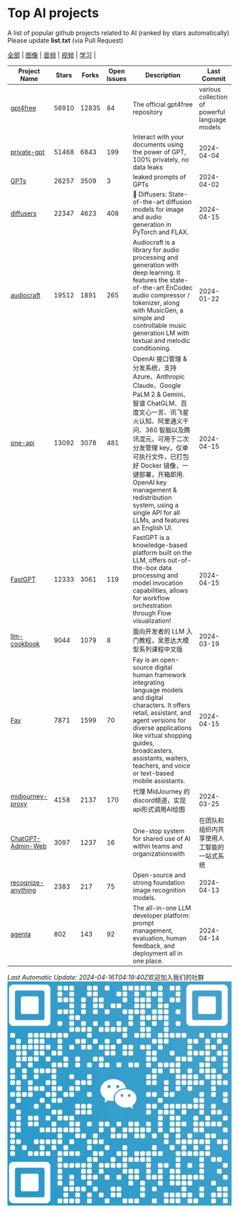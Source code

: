 # Top AI projects
A list of popular github projects related to AI (ranked by stars automatically)
Please update **list.txt** (via Pull Request)

<a href="./README.md">全部</a> |   <a href="./READMEpicture.md">图像</a> |   <a href="./READMEaudio.md">音频</a> | <a href="./READMEvideo.md">视频</a> | <a href="./READMElearn.md">学习</a> | 

| Project Name | Stars | Forks | Open Issues | Description | Last Commit |
| ------------ | ----- | ----- | ----------- | ----------- | ----------- |
| [gpt4free](https://github.com/xtekky/gpt4free) | 56910 | 12835 | 84 | The official gpt4free repository | various collection of powerful language models | 2024-04-15 |
| [private-gpt](https://github.com/zylon-ai/private-gpt) | 51468 | 6843 | 199 | Interact with your documents using the power of GPT, 100% privately, no data leaks | 2024-04-04 |
| [GPTs](https://github.com/linexjlin/GPTs) | 26257 | 3509 | 3 | leaked prompts of GPTs | 2024-04-02 |
| [diffusers](https://github.com/huggingface/diffusers) | 22347 | 4623 | 408 | 🤗 Diffusers: State-of-the-art diffusion models for image and audio generation in PyTorch and FLAX. | 2024-04-15 |
| [audiocraft](https://github.com/facebookresearch/audiocraft) | 19512 | 1891 | 265 | Audiocraft is a library for audio processing and generation with deep learning. It features the state-of-the-art EnCodec audio compressor / tokenizer, along with MusicGen, a simple and controllable music generation LM with textual and melodic conditioning. | 2024-01-22 |
| [one-api](https://github.com/songquanpeng/one-api) | 13092 | 3078 | 481 | OpenAI 接口管理 & 分发系统，支持 Azure、Anthropic Claude、Google PaLM 2 & Gemini、智谱 ChatGLM、百度文心一言、讯飞星火认知、阿里通义千问、360 智脑以及腾讯混元，可用于二次分发管理 key，仅单可执行文件，已打包好 Docker 镜像，一键部署，开箱即用. OpenAI key management & redistribution system, using a single API for all LLMs, and features an English UI. | 2024-04-15 |
| [FastGPT](https://github.com/labring/FastGPT) | 12333 | 3061 | 119 | FastGPT is a knowledge-based platform built on the LLM, offers out-of-the-box data processing and model invocation capabilities, allows for workflow orchestration through Flow visualization! | 2024-04-15 |
| [llm-cookbook](https://github.com/datawhalechina/llm-cookbook) | 9044 | 1079 | 8 | 面向开发者的 LLM 入门教程，吴恩达大模型系列课程中文版 | 2024-03-19 |
| [Fay](https://github.com/xszyou/Fay) | 7871 | 1599 | 70 | Fay is an open-source digital human framework integrating language models and digital characters. It offers retail, assistant, and agent versions for diverse applications like virtual shopping guides, broadcasters, assistants, waiters, teachers, and voice or text-based mobile assistants. | 2024-04-15 |
| [midjourney-proxy](https://github.com/novicezk/midjourney-proxy) | 4158 | 2137 | 170 | 代理 MidJourney 的discord频道，实现api形式调用AI绘图 | 2024-03-25 |
| [ChatGPT-Admin-Web](https://github.com/AprilNEA/ChatGPT-Admin-Web) | 3097 | 1237 | 16 | One-stop system for shared use of AI within teams and organizationswith | 在团队和组织内共享使用人工智能的一站式系统 | 2023-12-27 |
| [recognize-anything](https://github.com/xinyu1205/recognize-anything) | 2383 | 217 | 75 | Open-source and strong foundation image recognition models. | 2024-04-13 |
| [agenta](https://github.com/Agenta-AI/agenta) | 802 | 143 | 92 | The all-in-one LLM developer platform: prompt management, evaluation, human feedback, and deployment all in one place. | 2024-04-14 |

*Last Automatic Update: 2024-04-16T04:19:40Z*欢迎加入我们的社群 ![](https://raw.githubusercontent.com/mouuii/picture/master/weichat.jpg) 